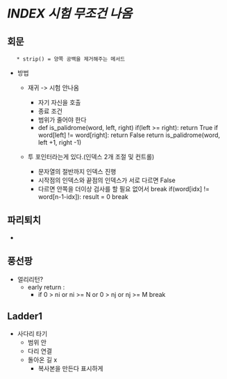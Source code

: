 # *INDEX 시험 무조건 나옴*

## 회문
       * strip() = 양쪽 공백을 제거해주는 메서드


- 방법
    * 재귀 -> 시험 안나옴
        * 자기 자신을 호출
        * 종료 조건
        * 범위가 줄어야 한다
        * def is_palidrome(word, left, right)
            if(left >= right):
                return True
            if word[left] != word[right]:
                return False
            return is_palidrome(word, left +1, right -1)
    
    * 투 포인터라는게 있다.(인덱스 2개 조절 및 컨트롤)
        * 문자열의 절반까지 인덱스 진행
        * 시작점의 인덱스와 끝점의 인덱스가 서로 다르면 False
        * 다르면 안쪽을 더이상 검사를 할 필요 없어서 break
          if(word[idx] != word[n-1-idx]):
            result = 0
            break


## 파리퇴치

- 


## 풍선팡

- 얼리리턴?
    * early return :
        * if 0 > ni or ni >= N or 0 > nj or nj >= M
            break

## Ladder1

- 사다리 타기
    * 범위 안
    * 다리 연결
    * 돌아온 길 x
        * 복사본을 만든다 표시하게